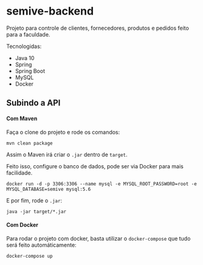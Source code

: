# semive-backend
Projeto para controle de clientes, fornecedores, produtos e pedidos feito para a faculdade.

Tecnologidas:

- Java 10
- Spring
- Spring Boot
- MySQL
- Docker

## Subindo a API

#### Com Maven

Faça o clone do projeto e rode os comandos:

```
mvn clean package
```

Assim o Maven irá criar o `.jar` dentro de `target`.

Feito isso, configure o banco de dados, pode ser via Docker para mais facilidade.

```
docker run -d -p 3306:3306 --name mysql -e MYSQL_ROOT_PASSWORD=root -e MYSQL_DATABASE=semive mysql:5.6
```

E por fim, rode o `.jar`:

```
java -jar target/*.jar
```

#### Com Docker

Para rodar o projeto com docker, basta utilizar o `docker-compose` que tudo será feito automáticamente:

```
docker-compose up
```
